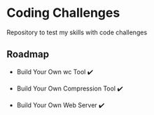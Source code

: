# Coding Challenges

Repository to test my skills with code challenges

## Roadmap

- Build Your Own wc Tool ✔️

- Build Your Own Compression Tool ✔️

- Build Your Own Web Server ✔️